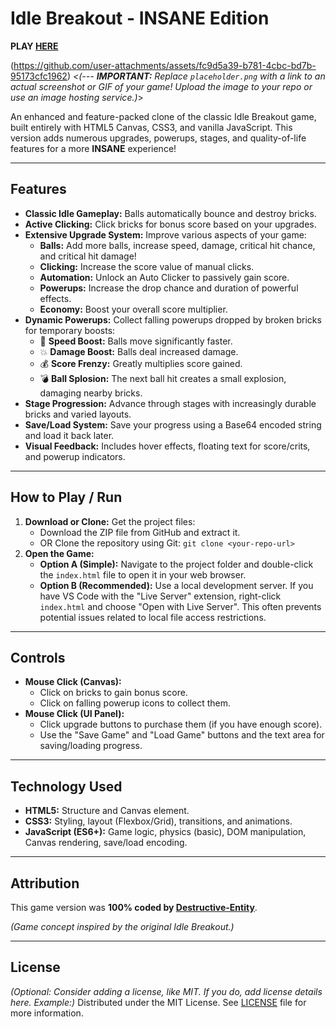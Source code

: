 # Idle Breakout - INSANE Edition

**PLAY  [HERE](https://destructive-entity.github.io/IdleBreakout-InsaneEdition/)**

(https://github.com/user-attachments/assets/fc9d5a39-b781-4cbc-bd7b-95173cfc1962)
*<(--- **IMPORTANT:** Replace `placeholder.png` with a link to an actual screenshot or GIF of your game! Upload the image to your repo or use an image hosting service.)*>

An enhanced and feature-packed clone of the classic Idle Breakout game, built entirely with HTML5 Canvas, CSS3, and vanilla JavaScript. This version adds numerous upgrades, powerups, stages, and quality-of-life features for a more **INSANE** experience!

---

## Features

*   **Classic Idle Gameplay:** Balls automatically bounce and destroy bricks.
*   **Active Clicking:** Click bricks for bonus score based on your upgrades.
*   **Extensive Upgrade System:** Improve various aspects of your game:
    *   **Balls:** Add more balls, increase speed, damage, critical hit chance, and critical hit damage!
    *   **Clicking:** Increase the score value of manual clicks.
    *   **Automation:** Unlock an Auto Clicker to passively gain score.
    *   **Powerups:** Increase the drop chance and duration of powerful effects.
    *   **Economy:** Boost your overall score multiplier.
*   **Dynamic Powerups:** Collect falling powerups dropped by broken bricks for temporary boosts:
    *   🚀 **Speed Boost:** Balls move significantly faster.
    *   💥 **Damage Boost:** Balls deal increased damage.
    *   💰 **Score Frenzy:** Greatly multiplies score gained.
    *   💣 **Ball Splosion:** The next ball hit creates a small explosion, damaging nearby bricks.
*   **Stage Progression:** Advance through stages with increasingly durable bricks and varied layouts.
*   **Save/Load System:** Save your progress using a Base64 encoded string and load it back later.
*   **Visual Feedback:** Includes hover effects, floating text for score/crits, and powerup indicators.

---

## How to Play / Run

1.  **Download or Clone:** Get the project files:
    *   Download the ZIP file from GitHub and extract it.
    *   OR Clone the repository using Git: `git clone <your-repo-url>`
2.  **Open the Game:**
    *   **Option A (Simple):** Navigate to the project folder and double-click the `index.html` file to open it in your web browser.
    *   **Option B (Recommended):** Use a local development server. If you have VS Code with the "Live Server" extension, right-click `index.html` and choose "Open with Live Server". This often prevents potential issues related to local file access restrictions.

---

## Controls

*   **Mouse Click (Canvas):**
    *   Click on bricks to gain bonus score.
    *   Click on falling powerup icons to collect them.
*   **Mouse Click (UI Panel):**
    *   Click upgrade buttons to purchase them (if you have enough score).
    *   Use the "Save Game" and "Load Game" buttons and the text area for saving/loading progress.

---

## Technology Used

*   **HTML5:** Structure and Canvas element.
*   **CSS3:** Styling, layout (Flexbox/Grid), transitions, and animations.
*   **JavaScript (ES6+):** Game logic, physics (basic), DOM manipulation, Canvas rendering, save/load encoding.

---

## Attribution

This game version was **100% coded by [Destructive-Entity](https://github.com/Destructive-Entity)**.

*(Game concept inspired by the original Idle Breakout.)*

---

## License

*(Optional: Consider adding a license, like MIT. If you do, add license details here. Example:)*
Distributed under the MIT License. See [LICENSE](LICENSE) file for more information.
